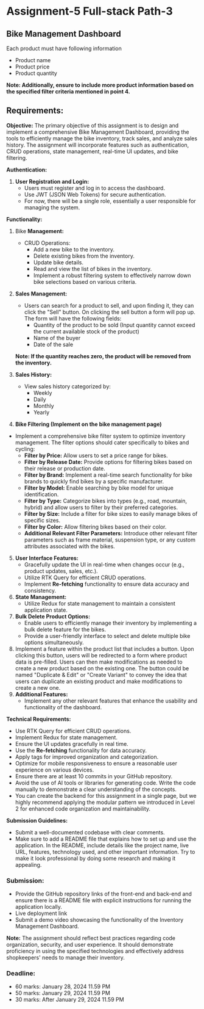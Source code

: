 # Assignment-5 Full-stack Path-3

## Bike **Management Dashboard**

Each product must have following information

-  Product name
-  Product price
-  Product quantity

**Note: Additionally, ensure to include more product information based on the specified filter criteria mentioned in point 4.**

## **Requirements:**

**Objective:**
The primary objective of this assignment is to design and implement a comprehensive Bike Management Dashboard, providing the tools to efficiently manage the bike inventory, track sales, and analyze sales history. The assignment will incorporate features such as authentication, CRUD operations, state management, real-time UI updates, and bike filtering.

**Authentication:**

1. **User Registration and Login:**
   -  Users must register and log in to access the dashboard.
   -  Use JWT (JSON Web Tokens) for secure authentication.
   -  For now, there will be a single role, essentially a user responsible for managing the system.

**Functionality:**

1. Bike **Management:**
   -  CRUD Operations:
      -  Add a new bike to the inventory.
      -  Delete existing bikes from the inventory.
      -  Update bike details.
      -  Read and view the list of bikes in the inventory.
      -  Implement a robust filtering system to effectively narrow down bike selections based on various criteria.
2. **Sales Management:**

   -  Users can search for a product to sell, and upon finding it, they can click the "Sell" button. On clicking the sell button a form will pop up. The form will have the following fields:
      -  Quantity of the product to be sold (Input quantity cannot exceed the current available stock of the product)
      -  Name of the buyer
      -  Date of the sale

   **Note: If the quantity reaches zero, the product will be removed from the inventory.**

3. **Sales History:**
   -  View sales history categorized by:
      -  Weekly
      -  Daily
      -  Monthly
      -  Yearly
4. **Bike Filtering (Implement on the bike management page)**

-  Implement a comprehensive bike filter system to optimize inventory management. The filter options should cater specifically to bikes and cycling:
   -  **Filter by Price:** Allow users to set a price range for bikes.
   -  **Filter by Release Date:** Provide options for filtering bikes based on their release or production date.
   -  **Filter by Brand:** Implement a real-time search functionality for bike brands to quickly find bikes by a specific manufacturer.
   -  **Filter by Model:** Enable searching by bike model for unique identification.
   -  **Filter by Type:** Categorize bikes into types (e.g., road, mountain, hybrid) and allow users to filter by their preferred categories.
   -  **Filter by Size:** Include a filter for bike sizes to easily manage bikes of specific sizes.
   -  **Filter by Color:** Allow filtering bikes based on their color.
   -  **Additional Relevant Filter Parameters:** Introduce other relevant filter parameters such as frame material, suspension type, or any custom attributes associated with the bikes.

5. **User Interface Features:**
   -  Gracefully update the UI in real-time when changes occur (e.g., product updates, sales, etc.).
   -  Utilize RTK Query for efficient CRUD operations.
   -  Implement **Re-fetching** functionality to ensure data accuracy and consistency.
6. **State Management:**
   -  Utilize Redux for state management to maintain a consistent application state.
7. **Bulk Delete Product Options:**
   -  Enable users to efficiently manage their inventory by implementing a bulk delete feature for the bikes.
   -  Provide a user-friendly interface to select and delete multiple bike options simultaneously.
8. Implement a feature within the product list that includes a button. Upon clicking this button, users will be redirected to a form where product data is pre-filled. Users can then make modifications as needed to create a new product based on the existing one. The button could be named "Duplicate & Edit" or "Create Variant" to convey the idea that users can duplicate an existing product and make modifications to create a new one.
9. **Additional Features:**
   -  Implement any other relevant features that enhance the usability and functionality of the dashboard.

**Technical Requirements:**

-  Use RTK Query for efficient CRUD operations.
-  Implement Redux for state management.
-  Ensure the UI updates gracefully in real time.
-  Use the **Re-fetching** functionality for data accuracy.
-  Apply tags for improved organization and categorization.
-  Optimize for mobile responsiveness to ensure a reasonable user experience on various devices.
-  Ensure there are at least 10 commits in your GitHub repository.
-  Avoid the use of AI tools or libraries for generating code. Write the code manually to demonstrate a clear understanding of the concepts.
-  You can create the backend for this assignment in a single page, but we highly recommend applying the modular pattern we introduced in Level 2 for enhanced code organization and maintainability.

**Submission Guidelines:**

-  Submit a well-documented codebase with clear comments.
-  Make sure to add a README file that explains how to set up and use the application. In the README, include details like the project name, live URL, features, technology used, and other important information. Try to make it look professional by doing some research and making it appealing.

### **Submission:**

-  Provide the GitHub repository links of the front-end and back-end and ensure there is a README file with explicit instructions for running the application locally.
-  Live deployment link
-  Submit a demo video showcasing the functionality of the Inventory Management Dashboard.

**Note:**
The assignment should reflect best practices regarding code organization, security, and user experience. It should demonstrate proficiency in using the specified technologies and effectively address shopkeepers' needs to manage their inventory.

### **Deadline:**

-  60 marks: January 28, 2024 11.59 PM
-  50 marks: January 29, 2024 11.59 PM
-  30 marks: After January 29, 2024 11.59 PM
